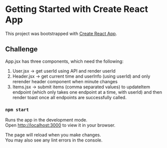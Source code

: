 # Getting Started with Create React App

This project was bootstrapped with [Create React App](https://github.com/facebook/create-react-app).

## Challenge

App.jsx has three components, which need the following:
1. User.jsx -> get userId using API and render userId
2. Header.jsx -> get current time and userInfo (using userId) and only rerender header component when minute changes
3. Items.jsx -> submit items (comma separated values) to updateItem endpoint (which only takes one endpoint at a time, with userId) and then render toast once all endpoints are successfully called.

### `npm start`

Runs the app in the development mode.\
Open [http://localhost:3000](http://localhost:3000) to view it in your browser.

The page will reload when you make changes.\
You may also see any lint errors in the console.
